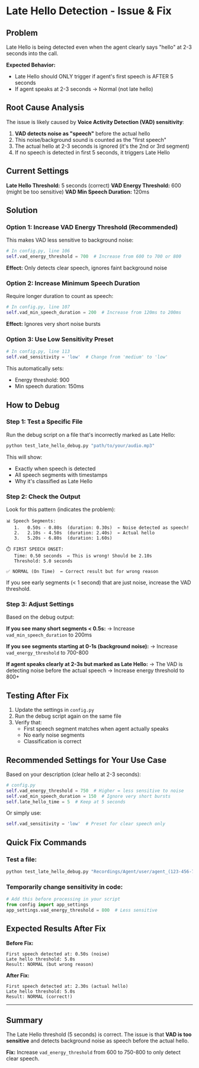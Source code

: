 # Late Hello Detection - Issue & Fix

## Problem

Late Hello is being detected even when the agent clearly says "hello" at 2-3 seconds into the call.

**Expected Behavior:**
- Late Hello should ONLY trigger if agent's first speech is AFTER 5 seconds
- If agent speaks at 2-3 seconds → Normal (not late hello)

## Root Cause Analysis

The issue is likely caused by **Voice Activity Detection (VAD) sensitivity**:

1. **VAD detects noise as "speech"** before the actual hello
2. This noise/background sound is counted as the "first speech"
3. The actual hello at 2-3 seconds is ignored (it's the 2nd or 3rd segment)
4. If no speech is detected in first 5 seconds, it triggers Late Hello

## Current Settings

**Late Hello Threshold:** 5 seconds (correct)
**VAD Energy Threshold:** 600 (might be too sensitive)
**VAD Min Speech Duration:** 120ms

## Solution

### Option 1: Increase VAD Energy Threshold (Recommended)

This makes VAD less sensitive to background noise:

```python
# In config.py, line 106
self.vad_energy_threshold = 700  # Increase from 600 to 700 or 800
```

**Effect:** Only detects clear speech, ignores faint background noise

### Option 2: Increase Minimum Speech Duration

Require longer duration to count as speech:

```python
# In config.py, line 107
self.vad_min_speech_duration = 200  # Increase from 120ms to 200ms
```

**Effect:** Ignores very short noise bursts

### Option 3: Use Low Sensitivity Preset

```python
# In config.py, line 113
self.vad_sensitivity = 'low'  # Change from 'medium' to 'low'
```

This automatically sets:
- Energy threshold: 900
- Min speech duration: 150ms

## How to Debug

### Step 1: Test a Specific File

Run the debug script on a file that's incorrectly marked as Late Hello:

```bash
python test_late_hello_debug.py "path/to/your/audio.mp3"
```

This will show:
- Exactly when speech is detected
- All speech segments with timestamps
- Why it's classified as Late Hello

### Step 2: Check the Output

Look for this pattern (indicates the problem):

```
📊 Speech Segments:
   1.   0.50s - 0.80s  (duration: 0.30s)  ← Noise detected as speech!
   2.   2.10s - 4.50s  (duration: 2.40s)  ← Actual hello
   3.   5.20s - 6.80s  (duration: 1.60s)

⏱️ FIRST SPEECH ONSET:
   Time: 0.50 seconds  ← This is wrong! Should be 2.10s
   Threshold: 5.0 seconds
   
✅ NORMAL (On Time)  ← Correct result but for wrong reason
```

If you see early segments (< 1 second) that are just noise, increase the VAD threshold.

### Step 3: Adjust Settings

Based on the debug output:

**If you see many short segments < 0.5s:**
→ Increase `vad_min_speech_duration` to 200ms

**If you see segments starting at 0-1s (background noise):**
→ Increase `vad_energy_threshold` to 700-800

**If agent speaks clearly at 2-3s but marked as Late Hello:**
→ The VAD is detecting noise before the actual speech
→ Increase energy threshold to 800+

## Testing After Fix

1. Update the settings in `config.py`
2. Run the debug script again on the same file
3. Verify that:
   - First speech segment matches when agent actually speaks
   - No early noise segments
   - Classification is correct

## Recommended Settings for Your Use Case

Based on your description (clear hello at 2-3 seconds):

```python
# config.py
self.vad_energy_threshold = 750  # Higher = less sensitive to noise
self.vad_min_speech_duration = 150  # Ignore very short bursts
self.late_hello_time = 5  # Keep at 5 seconds
```

Or simply use:
```python
self.vad_sensitivity = 'low'  # Preset for clear speech only
```

## Quick Fix Commands

### Test a file:
```bash
python test_late_hello_debug.py "Recordings/Agent/user/agent_(123-456-7890).mp3"
```

### Temporarily change sensitivity in code:
```python
# Add this before processing in your script
from config import app_settings
app_settings.vad_energy_threshold = 800  # Less sensitive
```

## Expected Results After Fix

**Before Fix:**
```
First speech detected at: 0.50s (noise)
Late hello threshold: 5.0s
Result: NORMAL (but wrong reason)
```

**After Fix:**
```
First speech detected at: 2.30s (actual hello)
Late hello threshold: 5.0s
Result: NORMAL (correct!)
```

---

## Summary

The Late Hello threshold (5 seconds) is correct. The issue is that **VAD is too sensitive** and detects background noise as speech before the actual hello. 

**Fix:** Increase `vad_energy_threshold` from 600 to 750-800 to only detect clear speech.
